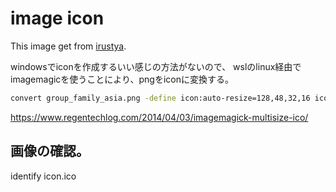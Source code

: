 # image icon

This image get from [irustya](https://www.irasutoya.com/).


windowsでiconを作成するいい感じの方法がないので、
wslのlinux経由でimagemagicを使うことにより、pngをiconに変換する。


```bash
convert group_family_asia.png -define icon:auto-resize=128,48,32,16 icon.ico
```

https://www.regentechlog.com/2014/04/03/imagemagick-multisize-ico/

## 画像の確認。

identify icon.ico 
